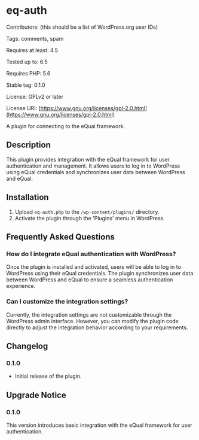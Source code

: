 # eq-auth

Contributors: (this should be a list of WordPress.org user IDs)

Tags: comments, spam

Requires at least: 4.5

Tested up to: 6.5

Requires PHP: 5.6

Stable tag: 0.1.0

License: GPLv2 or later

License URI: [https://www.gnu.org/licenses/gpl-2.0.html](https://www.gnu.org/licenses/gpl-2.0.html)

A plugin for connecting to the eQual framework.

## Description

This plugin provides integration with the eQual framework for user authentication and management. It allows users to log
in to WordPress using eQual credentials and synchronizes user data between WordPress and eQual.

## Installation

1. Upload `eq-auth.php` to the `/wp-content/plugins/` directory.
2. Activate the plugin through the 'Plugins' menu in WordPress.

## Frequently Asked Questions

### How do I integrate eQual authentication with WordPress?

Once the plugin is installed and activated, users will be able to log in to WordPress using their eQual credentials. The
plugin synchronizes user data between WordPress and eQual to ensure a seamless authentication experience.

### Can I customize the integration settings?

Currently, the integration settings are not customizable through the WordPress admin interface. However, you can modify
the plugin code directly to adjust the integration behavior according to your requirements.

## Changelog

### 0.1.0

- Initial release of the plugin.

## Upgrade Notice

### 0.1.0

This version introduces basic integration with the eQual framework for user authentication.
